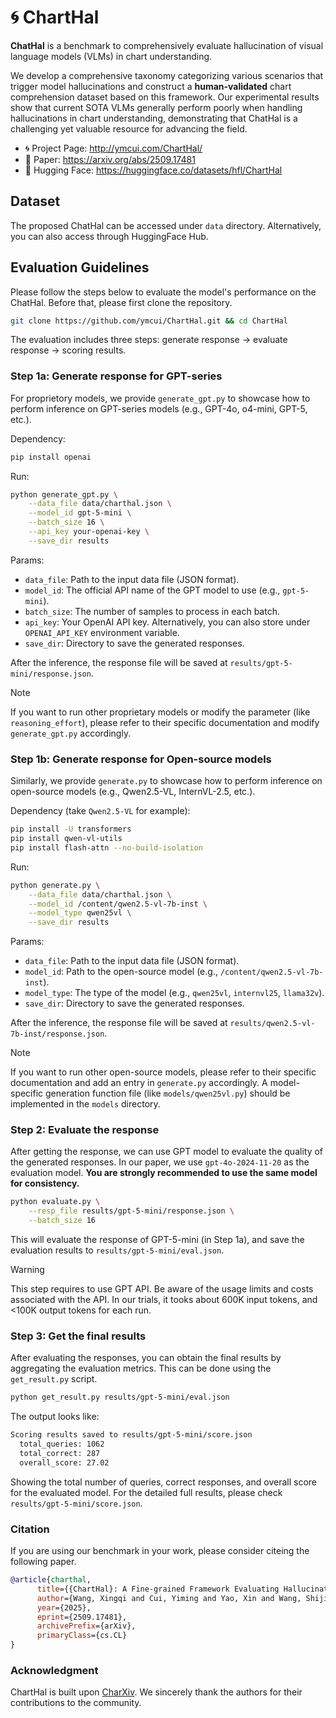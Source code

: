# 🌀 ChartHal

**ChatHal** is a benchmark to comprehensively evaluate hallucination of visual language models (VLMs) in chart understanding. 

We develop a comprehensive taxonomy categorizing various scenarios that trigger model hallucinations and construct a **human-validated** chart comprehension dataset based on this framework. Our experimental results show that current SOTA VLMs generally perform poorly when handling hallucinations in chart understanding, demonstrating that ChatHal is a challenging yet valuable resource for advancing the field.

- 🌀 Project Page: http://ymcui.com/ChartHal/ 
- 📄 Paper: https://arxiv.org/abs/2509.17481
- 🤗 Hugging Face: https://huggingface.co/datasets/hfl/ChartHal

## Dataset

The proposed ChatHal can be accessed under `data` directory. Alternatively, you can also access through HuggingFace Hub.

## Evaluation Guidelines

Please follow the steps below to evaluate the model's performance on the ChatHal. Before that, please first clone the repository.

```bash
git clone https://github.com/ymcui/ChartHal.git && cd ChartHal
```

The evaluation includes three steps: generate response → evaluate response → scoring results.

### Step 1a: Generate response for GPT-series

For proprietory models, we provide `generate_gpt.py` to showcase how to perform inference on GPT-series models (e.g., GPT-4o, o4-mini, GPT-5, etc.).

Dependency:
```bash
pip install openai
```

Run:
```bash
python generate_gpt.py \
    --data_file data/charthal.json \
    --model_id gpt-5-mini \
    --batch_size 16 \
    --api_key your-openai-key \
    --save_dir results
```

Params:
- `data_file`: Path to the input data file (JSON format).
- `model_id`: The official API name of the GPT model to use (e.g., `gpt-5-mini`).
- `batch_size`: The number of samples to process in each batch.
- `api_key`: Your OpenAI API key. Alternatively, you can also store under `OPENAI_API_KEY` environment variable.
- `save_dir`: Directory to save the generated responses.

After the inference, the response file will be saved at `results/gpt-5-mini/response.json`.

> [!NOTE]
> If you want to run other proprietary models or modify the parameter (like `reasoning_effort`), please refer to their specific documentation and modify `generate_gpt.py` accordingly.

### Step 1b: Generate response for Open-source models

Similarly, we provide `generate.py` to showcase how to perform inference on open-source models (e.g., Qwen2.5-VL, InternVL-2.5, etc.).

Dependency (take `Qwen2.5-VL` for example): 
```bash
pip install -U transformers
pip install qwen-vl-utils
pip install flash-attn --no-build-isolation
```

Run:
```bash
python generate.py \
    --data_file data/charthal.json \
    --model_id /content/qwen2.5-vl-7b-inst \
    --model_type qwen25vl \
    --save_dir results
```

Params:
- `data_file`: Path to the input data file (JSON format).
- `model_id`: Path to the open-source model (e.g., `/content/qwen2.5-vl-7b-inst`).
- `model_type`: The type of the model (e.g., `qwen25vl`, `internvl25`, `llama32v`).
- `save_dir`: Directory to save the generated responses.

After the inference, the response file will be saved at `results/qwen2.5-vl-7b-inst/response.json`.

> [!NOTE]
> If you want to run other open-source models, please refer to their specific documentation and add an entry in `generate.py` accordingly. A model-specific generation function file (like `models/qwen25vl.py`) should be implemented in the `models` directory.

### Step 2: Evaluate the response

After getting the response, we can use GPT model to evaluate the quality of the generated responses. In our paper, we use `gpt-4o-2024-11-20` as the evaluation model. **You are strongly recommended to use the same model for consistency.**

```bash
python evaluate.py \
    --resp_file results/gpt-5-mini/response.json \
    --batch_size 16
```

This will evaluate the response of GPT-5-mini (in Step 1a), and save the evaluation results to `results/gpt-5-mini/eval.json`.

> [!WARNING] 
> This step requires to use GPT API. Be aware of the usage limits and costs associated with the API. In our trials, it tooks about 600K input tokens, and <100K output tokens for each run.

### Step 3: Get the final results

After evaluating the responses, you can obtain the final results by aggregating the evaluation metrics. This can be done using the `get_result.py` script.

```bash
python get_result.py results/gpt-5-mini/eval.json
```

The output looks like:
```bash
Scoring results saved to results/gpt-5-mini/score.json
  total_queries: 1062
  total_correct: 287
  overall_score: 27.02
```

Showing the total number of queries, correct responses, and overall score for the evaluated model. For the detailed full results, please check `results/gpt-5-mini/score.json`.


### Citation

If you are using our benchmark in your work, please consider citeing the following paper.

```bibtex
@article{charthal,
      title={{ChartHal}: A Fine-grained Framework Evaluating Hallucination of Large Vision Language Models in Chart Understanding}, 
      author={Wang, Xingqi and Cui, Yiming and Yao, Xin and Wang, Shijin and Hu, Guoping and Qin, Xiaoyu},
      year={2025},
      eprint={2509.17481},
      archivePrefix={arXiv},
      primaryClass={cs.CL}
}
```

### Acknowledgment

ChartHal is built upon [CharXiv](http://charxiv.github.io). We sincerely thank the authors for their contributions to the community.

